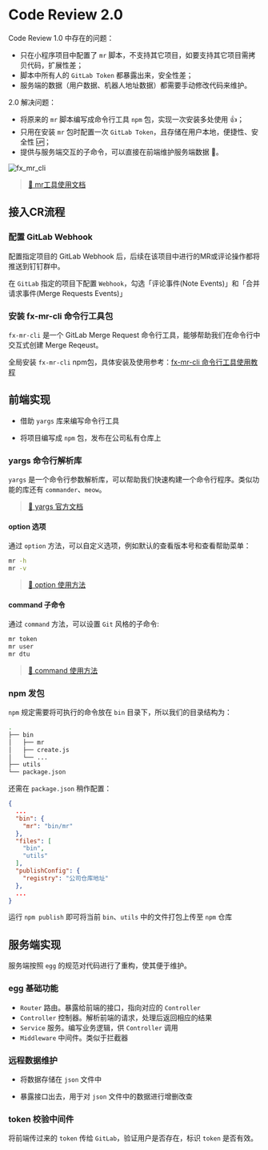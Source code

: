 # Code Review 2.0

Code Review 1.0 中存在的问题：

- 只在小程序项目中配置了 `mr` 脚本，不支持其它项目，如要支持其它项目需拷贝代码，扩展性差；
- 脚本中所有人的 `GitLab Token` 都暴露出来，安全性差；
- 服务端的数据（用户数据、机器人地址数据）都需要手动修改代码来维护。

2.0 解决问题：

- 将原来的 `mr` 脚本编写成命令行工具 `npm` 包，实现一次安装多处使用 👍；
- 只用在安装 `mr` 包时配置一次 `GitLab Token`，且存储在用户本地，便捷性、安全性 🆙；
- 提供与服务端交互的子命令，可以直接在前端维护服务端数据 🔨。

![fx_mr_cli](./image/fx_mr_cli.png)

> [🔗 mr工具使用文档](https://qiuxc.cn/share/mr_cli.html)

## 接入CR流程

### 配置 GitLab Webhook

配置指定项目的 GitLab Webhook 后，后续在该项目中进行的MR或评论操作都将推送到钉钉群中。

在 `GitLab` 指定的项目下配置 `Webhook`，勾选「评论事件(Note Events)」和「合并请求事件(Merge Requests Events)」

<!-- ![join_up_mr](./image/join_up_mr.png) -->

### 安装 fx-mr-cli 命令行工具包

`fx-mr-cli` 是一个 GitLab Merge Request 命令行工具，能够帮助我们在命令行中交互式创建 Merge Reqeust。

全局安装 `fx-mr-cli` npm包，具体安装及使用参考：[fx-mr-cli 命令行工具使用教程](https://qiuxc.cn/share/mr_cli.html)

## 前端实现

- 借助 `yargs` 库来编写命令行工具

- 将项目编写成 `npm` 包，发布在公司私有仓库上

### yargs 命令行解析库

`yargs` 是一个命令行参数解析库，可以帮助我们快速构建一个命令行程序。类似功能的库还有 `commander`、`meow`。

> [🔗 yargs 官方文档](http://yargs.js.org/docs/)

#### option 选项

通过 `option` 方法，可以自定义选项，例如默认的查看版本号和查看帮助菜单：

```sh
mr -h
mr -v
```

> [🔗 option 使用方法](http://yargs.js.org/docs/#api-reference-optionkey-opt)

#### command 子命令

通过 `command` 方法，可以设置 `Git` 风格的子命令:

```sh
mr token
mr user
mr dtu
```

> [🔗 command 使用方法](http://yargs.js.org/docs/#api-reference-commandcmd-desc-builder-handler)

### npm 发包

`npm` 规定需要将可执行的命令放在 `bin` 目录下，所以我们的目录结构为：

```sh
.
├── bin
│   ├── mr
│   ├── create.js
│   └── ...
├── utils
└── package.json
```

还需在 `package.json` 稍作配置：

```json
{
  ...
  "bin": {
    "mr": "bin/mr"
  },
  "files": [
    "bin",
    "utils"
  ],
  "publishConfig": {
    "registry": "公司仓库地址"
  },
  ...
}

```

运行 `npm publish` 即可将当前 `bin`、`utils` 中的文件打包上传至 `npm` 仓库

## 服务端实现

服务端按照 `egg` 的规范对代码进行了重构，使其便于维护。

### egg 基础功能

- `Router` 路由。暴露给前端的接口，指向对应的 `Controller`
- `Controller` 控制器。解析前端的请求，处理后返回相应的结果
- `Service` 服务。编写业务逻辑，供 `Controller` 调用
- `Middleware` 中间件。类似于拦截器

### 远程数据维护

- 将数据存储在 `json` 文件中

- 暴露接口出去，用于对 `json` 文件中的数据进行增删改查

### token 校验中间件

将前端传过来的 `token` 传给 `GitLab`，验证用户是否存在，标识 `token` 是否有效。
